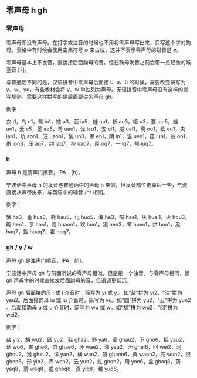 ## 零声母 h gh

### 零声母

零声母即没有声母。在打字或注音的时候也不用将零声母写出来，只写这个字的韵母。表格中有时候会使用空集符号 ∅ 来占位，这并不表示零声母的拼音是 ∅。

零声母基本上不发音，直接接后面韵母的音。但在韵母发音之前会带一点轻微的喉塞音 \[ʔ\]。

与普通话不同的是，汉语拼音中零声母后面接 i、u、ü 的时候，需要改变拼写为 y、w、yu，有些教材会将 y、w 单独列为声母。无语拼音中零声母没有这样的拼写规则。需要这样拼写的是后面要讲的声母 gh。

例字：

衣 i1，乌 u1，鸳 iu1，矮 a3，亚 ia5，娃 ua1，袄 au3，哑 o3，要 iau5，蛙 uo1，爱 e5，晏 ae5，弯 uae1，优 ieu1，安 ei1，威 uei1，窝 ou1，欧 eu1，央 ian1，肮 aon1，汪 uaon1，碗 un3，恩 en1，阴 in1，温 uen1，蕴 iun1，翁 on1，甬 ion3，压 aq7，约 iaq7，挖 uaq7，屋 oq7，一 iq7，郁 iuq7。

### h

声母 h 是清声门擦音，IPA：\[h\]。

宁波话中声母 h 的发音与普通话中的声母 h 类似，但发音部位更靠后一些，气流直接从声带出来，与英语中的辅音 /h/ 相同。

例字：

蟹 ha3，歪 hua3，耗 hau5，化 huo5，海 he3，喊 hae1，灰 huei1，火 hou3，齁 heu1，亨 han1，荒 huaon1，欢 hun1，狠 hen3，荤 huen1，烘 hon1，黑 haq7，豁 huaq7，霍 hoq7。

### gh / y / w

声母 gh 是浊声门擦音，IPA：\[ɦ\]。

宁波话中声母 gh 与前面所说的零声母相似，但是是一个浊音。与零声母相同，读 gh 声母字的时候直接发后面韵母的音，但语调更低沉。

声母 gh 后面接韵母 i 或 i 介音时，简写为 yi 或 y 。如“盐”拼为 yi2，“油”拼为 yeu2。后面接韵母 iu 或 iu 介音时，简写为 yu。如“圆”拼为 yu2，“云”拼为 yun2 。后面接韵母 u 或 u 介音时，简写为 wu 或 w。如“胡”拼为 wu2，“回”拼为 wei2。

例字：

盐 yi2，胡 wu2，圆 yu2，鞋 gha2，野 ya6，毫 ghau2，下 gho6，摇 yau2，话 wo6，害 ghe6，馅 ghae6，环 wae2，油 yeu2，汗 ghei6，回 wei2，河 ghou2，猴 gheu2，洋 yan2，横 wan2，航 ghaon6，黄 waon2，完 wun2，恨 ghen6，形 yin2，浑 wen2，云 yun2，红 ghon2，用 yon6，盒 ghaq8，药 yaq8，滑 waq8，或 ghoq8，页 yiq8，越 yuq8。